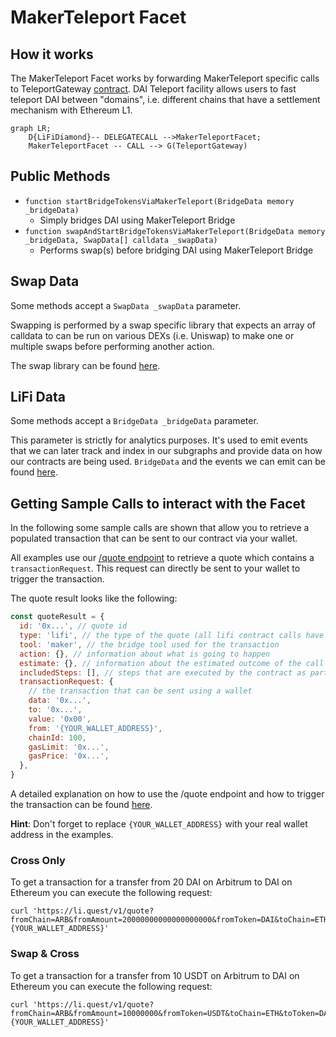 # MakerTeleport Facet

## How it works

The MakerTeleport Facet works by forwarding MakerTeleport specific calls to TeleportGateway [contract](https://github.com/makerdao/xdomain/blob/master/packages/optimism-dai-bridge/contracts/l2/L2DaiTeleportGateway.sol). DAI Teleport facility allows users to fast teleport DAI between "domains", i.e. different chains that have a settlement mechanism with Ethereum L1.

```mermaid
graph LR;
    D{LiFiDiamond}-- DELEGATECALL -->MakerTeleportFacet;
    MakerTeleportFacet -- CALL --> G(TeleportGateway)
```

## Public Methods

- `function startBridgeTokensViaMakerTeleport(BridgeData memory _bridgeData)`
  - Simply bridges DAI using MakerTeleport Bridge
- `function swapAndStartBridgeTokensViaMakerTeleport(BridgeData memory _bridgeData, SwapData[] calldata _swapData)`
  - Performs swap(s) before bridging DAI using MakerTeleport Bridge

## Swap Data

Some methods accept a `SwapData _swapData` parameter.

Swapping is performed by a swap specific library that expects an array of calldata to can be run on various DEXs (i.e. Uniswap) to make one or multiple swaps before performing another action.

The swap library can be found [here](../src/Libraries/LibSwap.sol).

## LiFi Data

Some methods accept a `BridgeData _bridgeData` parameter.

This parameter is strictly for analytics purposes. It's used to emit events that we can later track and index in our subgraphs and provide data on how our contracts are being used. `BridgeData` and the events we can emit can be found [here](../src/Interfaces/ILiFi.sol).

## Getting Sample Calls to interact with the Facet

In the following some sample calls are shown that allow you to retrieve a populated transaction that can be sent to our contract via your wallet.

All examples use our [/quote endpoint](https://apidocs.li.finance/reference/get_quote-1) to retrieve a quote which contains a `transactionRequest`. This request can directly be sent to your wallet to trigger the transaction.

The quote result looks like the following:

```javascript
const quoteResult = {
  id: '0x...', // quote id
  type: 'lifi', // the type of the quote (all lifi contract calls have the type "lifi")
  tool: 'maker', // the bridge tool used for the transaction
  action: {}, // information about what is going to happen
  estimate: {}, // information about the estimated outcome of the call
  includedSteps: [], // steps that are executed by the contract as part of this transaction, e.g. a swap step and a cross step
  transactionRequest: {
    // the transaction that can be sent using a wallet
    data: '0x...',
    to: '0x...',
    value: '0x00',
    from: '{YOUR_WALLET_ADDRESS}',
    chainId: 100,
    gasLimit: '0x...',
    gasPrice: '0x...',
  },
}
```

A detailed explanation on how to use the /quote endpoint and how to trigger the transaction can be found [here](https://apidocs.li.finance/reference/how-to-transfer-tokens).

**Hint**: Don't forget to replace `{YOUR_WALLET_ADDRESS}` with your real wallet address in the examples.

### Cross Only

To get a transaction for a transfer from 20 DAI on Arbitrum to DAI on Ethereum you can execute the following request:

```shell
curl 'https://li.quest/v1/quote?fromChain=ARB&fromAmount=20000000000000000000&fromToken=DAI&toChain=ETH&toToken=DAI&slippage=0.03&allowBridges=maker&fromAddress={YOUR_WALLET_ADDRESS}'
```

### Swap & Cross

To get a transaction for a transfer from 10 USDT on Arbitrum to DAI on Ethereum you can execute the following request:

```shell
curl 'https://li.quest/v1/quote?fromChain=ARB&fromAmount=10000000&fromToken=USDT&toChain=ETH&toToken=DAI&slippage=0.03&allowBridges=maker&fromAddress={YOUR_WALLET_ADDRESS}'
```
